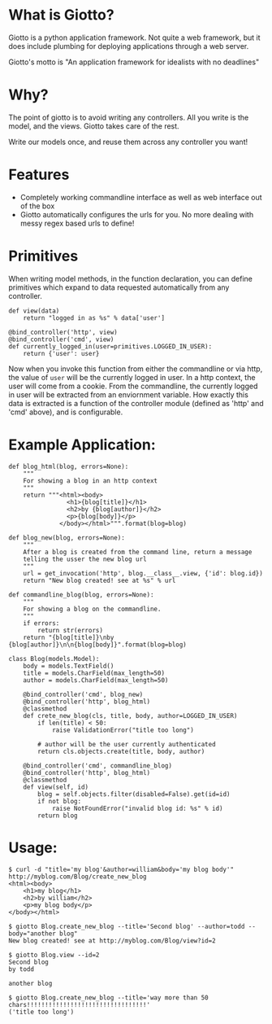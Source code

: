 What is Giotto?
===============

Giotto is a python application framework. Not quite a web framework, but it does
include plumbing for deploying applications through a web server.

Giotto's motto is "An application framework for idealists with no deadlines"

Why?
====

The point of giotto is to avoid writing any controllers. All you write is the
model, and the views. Giotto takes care of the rest.

Write our models once, and reuse them across any controller you want!

Features
========

* Completely working commandline interface as well as web interface out of the box
* Giotto automatically configures the urls for you. No more dealing with messy regex
based urls to define!

Primitives
==========

When writing model methods, in the function declaration, you can define primitives
which expand to data requested automatically from any controller.

    def view(data)
        return "logged in as %s" % data['user']

    @bind_controller('http', view)
    @bind_controller('cmd', view)
    def currently_logged_in(user=primitives.LOGGED_IN_USER):
        return {'user': user}

Now when you invoke this function from either the commandline or via http, the
value of `user` will be the currently logged in user. In a http context, the user
will come from a cookie. From the commandline, the currently logged in user will
be extracted from an enviornment variable. How exactly this data is extracted is
a function of the controller module (defined as 'http' and 'cmd' above), and is
configurable.

Example Application:
====================

    def blog_html(blog, errors=None):
        """
        For showing a blog in an http context
        """
        return """<html><body>
                    <h1>{blog[title]}</h1>
                    <h2>by {blog[author]}</h2>
                    <p>{blog[body]}</p>
                  </body></html>""".format(blog=blog)

    def blog_new(blog, errors=None):
        """
        After a blog is created from the command line, return a message
        telling the usser the new blog url 
        """
        url = get_invocation('http', blog.__class__.view, {'id': blog.id})
        return "New blog created! see at %s" % url

    def commandline_blog(blog, errors=None):
        """
        For showing a blog on the commandline.
        """
        if errors:
            return str(errors)
        return "{blog[title]}\nby {blog[author]}\n\n{blog[body]}".format(blog=blog)

    class Blog(models.Model):
        body = models.TextField()
        title = models.CharField(max_length=50)
        author = models.CharField(max_length=50)

        @bind_controller('cmd', blog_new)
        @bind_controller('http', blog_html)
        @classmethod
        def crete_new_blog(cls, title, body, author=LOGGED_IN_USER)
            if len(title) < 50:
                raise ValidationError("title too long")

            # author will be the user currently authenticated
            return cls.objects.create(title, body, author)

        @bind_controller('cmd', commandline_blog)
        @bind_controller('http', blog_html)
        @classmethod
        def view(self, id)
            blog = self.objects.filter(disabled=False).get(id=id)
            if not blog:
                raise NotFoundError("invalid blog id: %s" % id)
            return blog

Usage:
======

    $ curl -d "title='my blog'&author=william&body='my blog body'" http://myblog.com/Blog/create_new_blog
    <html><body>
        <h1>my blog</h1>
        <h2>by william</h2>
        <p>my blog body</p>
    </body></html>

    $ giotto Blog.create_new_blog --title='Second blog' --author=todd --body="another blog"
    New blog created! see at http://myblog.com/Blog/view?id=2

    $ giotto Blog.view --id=2
    Second blog
    by todd

    another blog

    $ giotto Blog.create_new_blog --title='way more than 50 chars!!!!!!!!!!!!!!!!!!!!!!!!!!!!!!!!!'
    ('title too long')

    